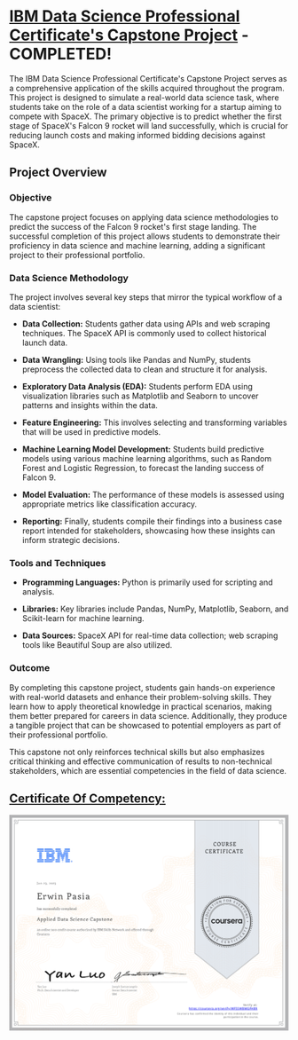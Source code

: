 # [IBM Data Science Professional Certificate's Capstone Project](https://www.coursera.org/verify/WF55WBMGFHB9) - COMPLETED!

The IBM Data Science Professional Certificate's Capstone Project serves as a comprehensive application of the skills acquired throughout the program. This project is designed to simulate a real-world data science task, where students take on the role of a data scientist working for a startup aiming to compete with SpaceX. The primary objective is to predict whether the first stage of SpaceX's Falcon 9 rocket will land successfully, which is crucial for reducing launch costs and making informed bidding decisions against SpaceX.

## **Project Overview**

### **Objective**

The capstone project focuses on applying data science methodologies to predict the success of the Falcon 9 rocket's first stage landing. The successful completion of this project allows students to demonstrate their proficiency in data science and machine learning, adding a significant project to their professional portfolio.

### **Data Science Methodology**

The project involves several key steps that mirror the typical workflow of a data scientist:

- **Data Collection:** Students gather data using APIs and web scraping techniques. The SpaceX API is commonly used to collect historical launch data.

- **Data Wrangling:** Using tools like Pandas and NumPy, students preprocess the collected data to clean and structure it for analysis.

- **Exploratory Data Analysis (EDA):** Students perform EDA using visualization libraries such as Matplotlib and Seaborn to uncover patterns and insights within the data.

- **Feature Engineering:** This involves selecting and transforming variables that will be used in predictive models.

- **Machine Learning Model Development:** Students build predictive models using various machine learning algorithms, such as Random Forest and Logistic Regression, to forecast the landing success of Falcon 9.

- **Model Evaluation:** The performance of these models is assessed using appropriate metrics like classification accuracy.

- **Reporting:** Finally, students compile their findings into a business case report intended for stakeholders, showcasing how these insights can inform strategic decisions.

### **Tools and Techniques**

- **Programming Languages:** Python is primarily used for scripting and analysis.

- **Libraries:** Key libraries include Pandas, NumPy, Matplotlib, Seaborn, and Scikit-learn for machine learning.

- **Data Sources:** SpaceX API for real-time data collection; web scraping tools like Beautiful Soup are also utilized.

### **Outcome**

By completing this capstone project, students gain hands-on experience with real-world datasets and enhance their problem-solving skills. They learn how to apply theoretical knowledge in practical scenarios, making them better prepared for careers in data science. Additionally, they produce a tangible project that can be showcased to potential employers as part of their professional portfolio.

This capstone not only reinforces technical skills but also emphasizes critical thinking and effective communication of results to non-technical stakeholders, which are essential competencies in the field of data science.

## [Certificate Of Competency:](https://www.coursera.org/verify/WF55WBMGFHB9)

<p style="text-align:center">
    <a href="https://www.coursera.org/verify/WF55WBMGFHB9" target="_blank">
    <img src="images/ADSC.png" alt="IBM Data Science Professional Certificate"  />
    </a>
</p>
